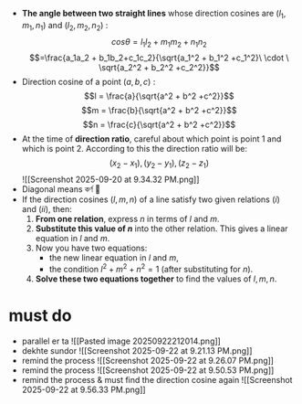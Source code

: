 - **The angle between two straight lines** whose direction cosines are $(l_1, m_1, n_1)$ and $(l_2, m_2, n_2)$ :
$$cos \theta = l_1l_2 + m_1m_2 + n_1n_2$$
$$=\frac{a_1a_2 + b_1b_2+c_1c_2}{\sqrt{a_1^2 + b_1^2 +c_1^2}\ \cdot \ \sqrt{a_2^2 + b_2^2 +c_2^2}}$$
- Direction cosine of a point $(a, b, c)$ :
$$l = \frac{a}{\sqrt{a^2 + b^2 +c^2}}$$
$$m = \frac{b}{\sqrt{a^2 + b^2 +c^2}}$$
$$n = \frac{c}{\sqrt{a^2 + b^2 +c^2}}$$
- At the time of **direction ratio**, careful about which point is point 1 and which is point 2. According to this the direction ratio will be:
$$(x_2 - x_1), (y_2 - y_1), (z_2 - z_1)$$
![[Screenshot 2025-09-20 at 9.34.32 PM.png]]
- Diagonal means কর্ণ 🙂
- If the direction cosines $(l,m,n)$ of a line satisfy two given relations $(i)$ and $(ii)$, then:
	1. **From one relation**, express $n$ in terms of $l$ and $m$.
	2. **Substitute this value of $n$** into the other relation. This gives a linear equation in $l$ and $m$.
	3. Now you have two equations:
	    - the new linear equation in $l$ and $m$,
	    - the condition $l^2 + m^2 + n^2 = 1$ (after substituting for $n$).
	4. **Solve these two equations together** to find the values of $l,m,n$.



# must do
- parallel er ta  ![[Pasted image 20250922212014.png]]
- dekhte sundor ![[Screenshot 2025-09-22 at 9.21.13 PM.png]]
- remind the process ![[Screenshot 2025-09-22 at 9.26.07 PM.png]]
- remind the process ![[Screenshot 2025-09-22 at 9.50.53 PM.png]]
- remind the process & must find the direction cosine again ![[Screenshot 2025-09-22 at 9.56.33 PM.png]]